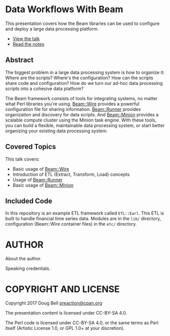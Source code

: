 
# Data Workflows With Beam

This presentation covers how the Beam libraries can be used to configure
and deploy a large data processing platform.

* [View the talk](http://preaction.github.io/Data-Workflows-With-Beam/)
* [Read the notes](http://github.com/preaction/Data-Workflows-With-Beam/blob/master/NOTES.md)

## Abstract

The biggest problem in a large data processing system is how to organize
it: Where are the scripts? Where's the configuration? How can the
scripts share code and configuration? How do we turn our ad-hoc data
processing scripts into a cohesive data platform?

The Beam framework consists of tools for integrating systems, no matter
what Perl libraries you're using.
[Beam::Wire](http://metacpan.org/pod/Beam::Wire) provides a powerful
configuration file for sharing information.
[Beam::Runner](http://metacpan.org/pod/Beam::Runner) provides
organization and discovery for data scripts. And
[Beam::Minion](http://metacpan.org/pod/Beam::Minion) provides a scalable
compute cluster using the Minion task engine. With these tools, you can
build a flexible, maintainable data processing system, or start better
organizing your existing data processing system.

## Covered Topics

This talk covers:

* Basic usage of [Beam::Wire](http://metacpan.org/pod/Beam::Wire)
* Introduction of ETL (Extract, Transform, Load) concepts
* Usage of [Beam::Runner](http://metacpan.org/pod/Beam::Runner)
* Basic usage of [Beam::Minion](http://metacpan.org/pod/Beam::Minion)

## Included Code

In this repository is an example ETL framework called `ETL::Earl`. This
ETL is built to handle financial time series data. Modules are in the
`lib/` directory, configuration (Beam::Wire container files) in the
`etc/` directory.

# AUTHOR

About the author.

Speaking credentials.

# COPYRIGHT AND LICENSE

Copyright 2017 Doug Bell <preaction@cpan.org>

The presentation content is licensed under CC-BY-SA 4.0.

The Perl code is licensed under CC-BY-SA 4.0, or the same terms as Perl
itself (Artistic License 1.0, or GPL 1.0+ at your discretion).

